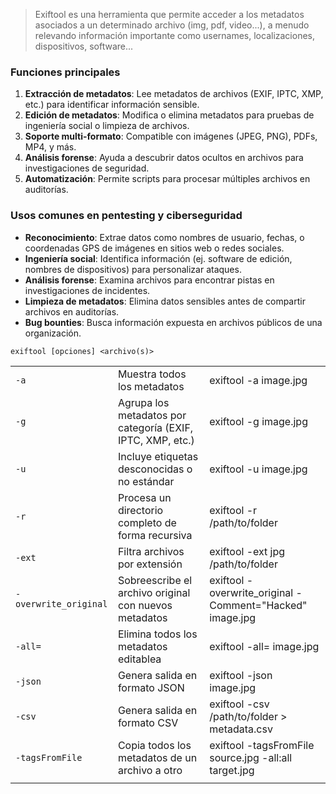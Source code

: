 > Exiftool es una herramienta que permite acceder a los metadatos asociados a un determinado archivo (img, pdf, video...), a menudo relevando información importante como usernames, localizaciones, dispositivos, software... 
### **Funciones principales**
1. **Extracción de metadatos**: Lee metadatos de archivos (EXIF, IPTC, XMP, etc.) para identificar información sensible.
2. **Edición de metadatos**: Modifica o elimina metadatos para pruebas de ingeniería social o limpieza de archivos.
3. **Soporte multi-formato**: Compatible con imágenes (JPEG, PNG), PDFs, MP4, y más.
4. **Análisis forense**: Ayuda a descubrir datos ocultos en archivos para investigaciones de seguridad.
5. **Automatización**: Permite scripts para procesar múltiples archivos en auditorías.
### **Usos comunes en pentesting y ciberseguridad**
- **Reconocimiento**: Extrae datos como nombres de usuario, fechas, o coordenadas GPS de imágenes en sitios web o redes sociales.
- **Ingeniería social**: Identifica información (ej. software de edición, nombres de dispositivos) para personalizar ataques.
- **Análisis forense**: Examina archivos para encontrar pistas en investigaciones de incidentes.
- **Limpieza de metadatos**: Elimina datos sensibles antes de compartir archivos en auditorías.
- **Bug bounties**: Busca información expuesta en archivos públicos de una organización.
```
exiftool [opciones] <archivo(s)>
```

|                       |                                                            |                                                          |
| --------------------- | ---------------------------------------------------------- | -------------------------------------------------------- |
| `-a`                  | Muestra todos los metadatos                                | exiftool -a image.jpg                                    |
| `-g`                  | Agrupa los metadatos por categoría (EXIF, IPTC, XMP, etc.) | exiftool -g image.jpg                                    |
| `-u`                  | Incluye etiquetas desconocidas o no estándar               | exiftool -u image.jpg                                    |
| `-r`                  | Procesa un directorio completo de forma recursiva          | exiftool -r /path/to/folder                              |
| `-ext`                | Filtra archivos por extensión                              | exiftool -ext jpg /path/to/folder                        |
| `-overwrite_original` | Sobreescribe el archivo original con nuevos metadatos      | exiftool -overwrite_original -Comment="Hacked" image.jpg |
| `-all=`               | Elimina todos los metadatos editablea                      | exiftool -all= image.jpg                                 |
| `-json`               | Genera salida en formato JSON                              | exiftool -json image.jpg                                 |
| `-csv`                | Genera salida en formato CSV                               | exiftool -csv /path/to/folder > metadata.csv             |
| `-tagsFromFile`       | Copia todos los metadatos de un archivo a otro             | exiftool -tagsFromFile source.jpg -all:all target.jpg    |
|                       |                                                            |                                                          |
